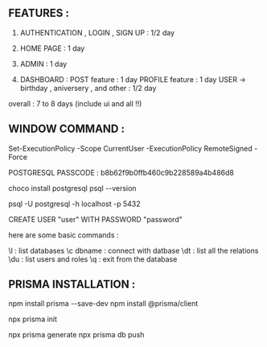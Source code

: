 ## FEATURES :

1. AUTHENTICATION , LOGIN , SIGN UP : 1/2 day

2. HOME PAGE : 1 day
3. ADMIN : 1 day
4. DASHBOARD :
   POST feature : 1 day
   PROFILE feature : 1 day
   USER -> birthday , aniversery , and other : 1/2 day

overall : 7 to 8 days (include ui and all !!)

## WINDOW COMMAND :

Set-ExecutionPolicy -Scope CurrentUser -ExecutionPolicy RemoteSigned -Force

POSTGRESQL PASSCODE : b8b62f9b0ffb460c9b228589a4b486d8

choco install postgresql
psql --version

psql -U postgresql -h localhost -p 5432

CREATE USER "user" WITH PASSWORD "password"

here are some basic commands :

\l : list databases
\c dbname : connect with datbase
\dt : list all the relations
\du : list users and roles
\q : exit from the database

## PRISMA INSTALLATION :

npm install prisma --save-dev
npm install @prisma/client

npx prisma init

npx prisma generate
npx prisma db push
